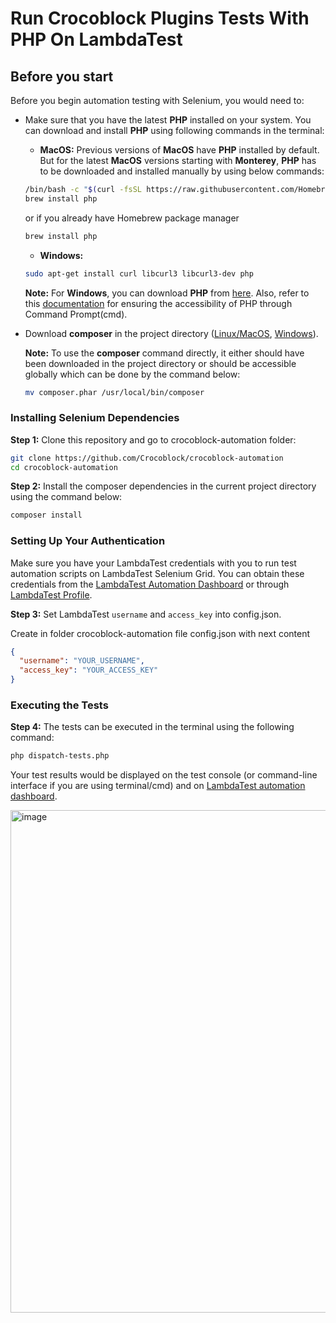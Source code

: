 # Run Crocoblock Plugins Tests With PHP On LambdaTest

## Before you start

Before you begin automation testing with Selenium, you would need to:

* Make sure that you have the latest **PHP** installed on your system. You can download and install **PHP** using following commands in the terminal:

  * **MacOS:** Previous versions of **MacOS** have **PHP** installed by default. But for the latest **MacOS** versions starting with **Monterey**, **PHP** has to be downloaded and installed manually by using below commands: 
  ```bash
  /bin/bash -c "$(curl -fsSL https://raw.githubusercontent.com/Homebrew/install/HEAD/install.sh)"
  brew install php
  ```
  or if you already have Homebrew package manager
  ```bash
  brew install php
  ```
    * **Windows:** 
  ```bash
  sudo apt-get install curl libcurl3 libcurl3-dev php
  ```
  **Note:** For **Windows**, you can download **PHP** from [here](http://windows.php.net/download/). Also, refer to this [documentation](http://php.net/manual/en/install.windows.php) for ensuring the accessibility of PHP through Command Prompt(cmd).

* Download **composer** in the project directory ([Linux/MacOS](https://getcomposer.org/download/), [Windows](https://getcomposer.org/doc/00-intro.md#installation-windows)).

  **Note:** To use the **composer** command directly, it either should have been downloaded in the project directory or should be accessible globally which can be done by the command below:
  ```bash
  mv composer.phar /usr/local/bin/composer
  ```

### Installing Selenium Dependencies

**Step 1:** Clone this repository and go to crocoblock-automation folder:

```bash
git clone https://github.com/Crocoblock/crocoblock-automation
cd crocoblock-automation
```
**Step 2:** Install the composer dependencies in the current project directory using the command below:
```bash
composer install
```

### Setting Up Your Authentication

Make sure you have your LambdaTest credentials with you to run test automation scripts on LambdaTest Selenium Grid. You can obtain these credentials from the [LambdaTest Automation Dashboard](https://automation.lambdatest.com/build) or through [LambdaTest Profile](https://accounts.lambdatest.com/login).

**Step 3:** Set LambdaTest `username` and `access_key` into config.json.

Create in folder crocoblock-automation file config.json with next content

```json
{
  "username": "YOUR_USERNAME",
  "access_key": "YOUR_ACCESS_KEY"
}
```

### Executing the Tests

**Step 4:** The tests can be executed in the terminal using the following command:

```bash
php dispatch-tests.php
```
Your test results would be displayed on the test console (or command-line interface if you are using terminal/cmd) and on [LambdaTest automation dashboard](https://automation.lambdatest.com/build).

<img width="804" alt="image" src="https://github.com/Crocoblock/crocoblock-automation/assets/4987981/6d1bc3d8-c232-404d-be1e-8ff3f7903c66">

